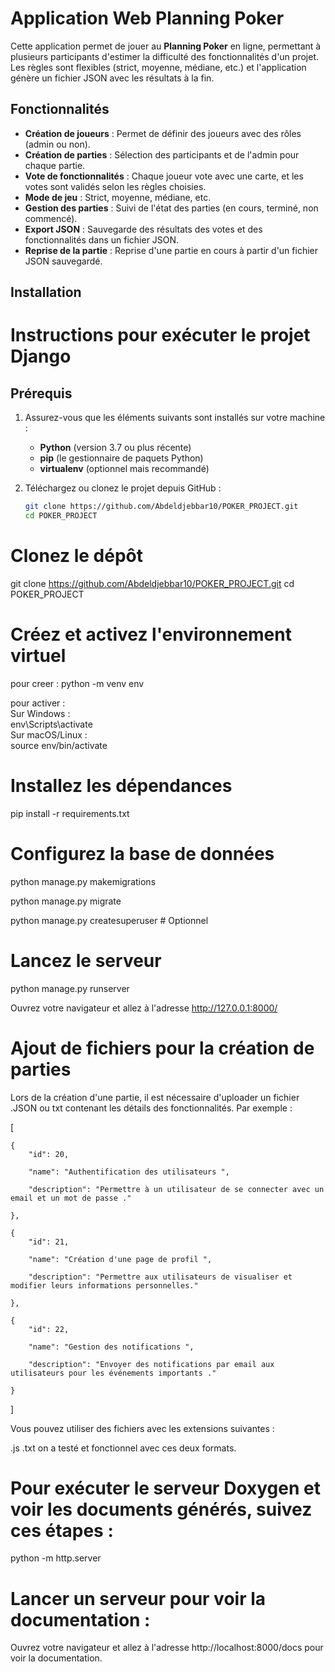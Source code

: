 # Application Web Planning Poker

Cette application permet de jouer au **Planning Poker** en ligne, permettant à plusieurs participants d'estimer la difficulté des fonctionnalités d'un projet. Les règles sont flexibles (strict, moyenne, médiane, etc.) et l'application génère un fichier JSON avec les résultats à la fin.

## Fonctionnalités

- **Création de joueurs** : Permet de définir des joueurs avec des rôles (admin ou non).
- **Création de parties** : Sélection des participants et de l'admin pour chaque partie.
- **Vote de fonctionnalités** : Chaque joueur vote avec une carte, et les votes sont validés selon les règles choisies.
- **Mode de jeu** : Strict, moyenne, médiane, etc.
- **Gestion des parties** : Suivi de l'état des parties (en cours, terminé, non commencé).
- **Export JSON** : Sauvegarde des résultats des votes et des fonctionnalités dans un fichier JSON.
- **Reprise de la partie** : Reprise d'une partie en cours à partir d'un fichier JSON sauvegardé.

## Installation

# **Instructions pour exécuter le projet Django**

## **Prérequis**

1. Assurez-vous que les éléments suivants sont installés sur votre machine :
   - **Python** (version 3.7 ou plus récente)
   - **pip** (le gestionnaire de paquets Python)
   - **virtualenv** (optionnel mais recommandé)

2. Téléchargez ou clonez le projet depuis GitHub :
   ```bash
   git clone https://github.com/Abdeldjebbar10/POKER_PROJECT.git
   cd POKER_PROJECT
# Clonez le dépôt
git clone https://github.com/Abdeldjebbar10/POKER_PROJECT.git
cd POKER_PROJECT

# Créez et activez l'environnement virtuel
pour creer : 
python -m venv env     


pour activer :   
Sur Windows :  
env\Scripts\activate  
Sur macOS/Linux :  
source env/bin/activate


# Installez les dépendances
pip install -r requirements.txt

# Configurez la base de données

python manage.py makemigrations

python manage.py migrate    

python manage.py createsuperuser  # Optionnel

# Lancez le serveur
python manage.py runserver

Ouvrez votre navigateur et allez à l'adresse http://127.0.0.1:8000/


#  Ajout de fichiers pour la création de parties
Lors de la création d'une partie, il est nécessaire d'uploader un fichier .JSON ou txt contenant les détails des fonctionnalités. Par exemple :



[


    {
        "id": 20,  
        
        "name": "Authentification des utilisateurs ",     
        
        "description": "Permettre à un utilisateur de se connecter avec un email et un mot de passe ."    
        
    },   
    
    {
        "id": 21,    
        
        "name": "Création d'une page de profil ",    
        
        "description": "Permettre aux utilisateurs de visualiser et modifier leurs informations personnelles."    
        
    },   
    
    {    
        "id": 22,   
        
        "name": "Gestion des notifications ",    
        
        "description": "Envoyer des notifications par email aux utilisateurs pour les événements importants ."   
        
    }


    
]

Vous pouvez utiliser des fichiers avec les extensions suivantes :

.js
.txt
on a testé et fonctionnel avec ces deux formats.



#  Pour exécuter le serveur Doxygen et voir les documents générés, suivez ces étapes :
python -m http.server
#  Lancer un serveur pour voir la documentation :
Ouvrez votre navigateur et allez à l'adresse http://localhost:8000/docs pour voir la documentation.























